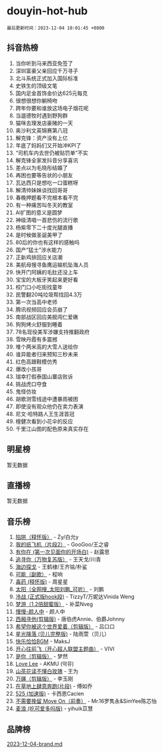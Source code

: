 # douyin-hot-hub

`最后更新时间：2023-12-04 10:01:45 +0800`

## 抖音热榜

1. 当你听到马来西亚免签了
1. 深圳富豪父亲回应千万寻子
1. 北斗系统正式加入国际标准
1. 史铁生的顶级文笔
1. 国内足金首饰金价达625元每克
1. 很想很想你躺椅吻
1. 跨年你要和谁放这场电子烟花呢
1. 当遛德牧时遇到野狗群
1. 猫咪去理发店豪赌的一天
1. 奥沙利文英锦赛第八冠
1. 解克锋：资产没有上亿
1. 年底了妈妈们又开始冲KPI了
1. “司机车内去世仍被贴罚单”不实
1. 解克锋全家发抖音分享喜讯
1. 差点以为毛晓彤结婚了
1. 再困也要等告状的小朋友
1. 瓦达西只是想吃一口蛋糕呀
1. 解清帅妹妹谈找回哥哥
1. 春晚押题看不完根本看不完
1. 有一种痛苦叫冬天的教室
1. AI扩图的意义是圆梦
1. 神级清唱一首悲伤的流行歌
1. 杨紫零下二十度光腿直播
1. 是时候做圣诞美甲了
1. 80后的你也有这样的感触吗
1. 国产“猛士”涉水能力
1. 正新鸡排回应关店潮
1. 美航母搜寻鱼鹰运输机坠海人员
1. 快开门阿姨的毛肚还没上车
1. 宝宝的大板牙笑起来更好看
1. 校门口小吃街找童年
1. 民警翻20吨垃圾帮找回4.3万
1. 第一次当高中老师
1. 腾讯视频回应会员崩了
1. 南部战区回应美舰闯仁爱礁
1. 狗狗烤火舒服到睡着
1. 78名现役美军涉嫌支持推翻政府
1. 雪映丹霞有多震撼
1. 堆个两米高的大雪人送给你
1. 谁异能者归来预知三秒未来
1. 红色高跟鞋模仿秀
1. 爆改小孩哥
1. 瑞幸打假泰国山寨店败诉
1. 挑战虎口夺食
1. 鬼怪仿妆
1. 胡歌测雪线途中遭暴雨被困
1. 即使没有观众他仍在卖力表演
1. 尼文·哈特路人王生涯首冠
1. 檀健次看到小花伞的反应
1. 千里江山图的配色原来真实存在

## 明星榜

暂无数据

## 直播榜

暂无数据

## 音乐榜

1. [陷阱（释怀版）](https://sf6-cdn-tos.douyinstatic.com/obj/tos-cn-ve-2774/oE8C21LeZrzKLDFfQYgMzx4GAIHageG5IzayY7) - Zy/白允y
1. [我的纸飞机（片段2）](https://sf6-cdn-tos.douyinstatic.com/obj/tos-cn-ve-2774/oM2ZrKcg2CD5AeRB2gkeXOFB1IxAGJdZPazYHf) - GooGoo/王之睿
1. [有你在 (第一次见面你的开场白)](https://sf3-cdn-tos.douyinstatic.com/obj/tos-cn-ve-2774/oAthrQ3ClJBfI57uBoFEgNDYtNCZ0TSYQQfxQ0) - 赵露思
1. [追寻你（万物复苏版）](https://sf6-cdn-tos.douyinstatic.com/obj/tos-cn-ve-2774/oYeAZJsbjIDit9APmBg8u6uDUQnHmoCf3gbo74) - 王天戈/川青
1. [海边探戈](https://sf3-cdn-tos.douyinstatic.com/obj/tos-cn-ve-2774/os9gE0VQCGqt6VQkZDyBBYvfSDY0QFe3vVmubn) - 王鹤棣/王齐铭/朴鲨
1. [可能（副歌）](https://sf6-cdn-tos.douyinstatic.com/obj/tos-cn-ve-2774/cde1731888894259b333569393c2fb51) - 程响
1. [毒药 (释怀版)](https://sf3-cdn-tos.douyinstatic.com/obj/tos-cn-ve-2774/oYILMEAzspdZBIzy4frJNB8ZHPHWAhiwowd4Ad) - 周星星
1. [太阳（全网搜_太阳刘鹏_可听）](https://sf3-cdn-tos.douyinstatic.com/obj/tos-cn-ve-2774/ogWbyIQnlBFImVbeDocRdCIYtBHlbJXgfZMvgz) - 刘鹏
1. [冷战 (正式版hook段)](https://sf3-cdn-tos.douyinstatic.com/obj/tos-cn-ve-2774/oMuEoiBasWApEMVDgNiI8VAByNmwo5J0pyf8Yx) - TizzyT/万妮达Vinida Weng
1. [梦游（1.2倍甜蜜版）](https://sf6-cdn-tos.douyinstatic.com/obj/tos-cn-ve-2774/o4gyAUm8hwufoEABmwVIiQtHsFuGzAEEWtNMzo) - 补菜Nveg
1. [慢慢-颜人中](https://sf6-cdn-tos.douyinstatic.com/obj/tos-cn-ve-2774/ocjHNfBXdBxQNC8ZGAeoLMFTUgtBg8bkExunDC) - 颜人中
1. [西厢寻他(剪辑版)](https://sf6-cdn-tos.douyinstatic.com/obj/tos-cn-ve-2774/oUsAVfAQKlRNxEv5qxvIB8o5qmIWUcXbzJKJhw) - 唐伯虎Annie、伯爵Johnny
1. [希望你被这个世界爱着（剪辑版）](https://sf3-cdn-tos.douyinstatic.com/obj/tos-cn-ve-2774/oo4H3BfEygN7l7bQaMBOZHCQ1eI4FqtED5skQ2) - 吕口口
1. [星光降落 (贝儿完整版)](https://sf6-cdn-tos.douyinstatic.com/obj/tos-cn-ve-2774/okwB9hAwyAtsFFkFBzAX1hOOfQuIoMNs0W2Mwr) - 陆雨萱（贝儿）
1. [快乐恰恰BGM](https://sf6-cdn-tos.douyinstatic.com/obj/tos-cn-ve-2774/07b173ca7d2f40f3ba0b97ac7fa3a44a) - MaksJ
1. [开心往前飞（开心超人联盟主题曲）](https://sf6-cdn-tos.douyinstatic.com/obj/tos-cn-ve-2774/9d8fb7c82cf1421fb93a9fe925275e0a) - VIVI
1. [是你（剪辑版）](https://sf6-cdn-tos.douyinstatic.com/obj/tos-cn-ve-2774/46019dae783c4c969944217fe1cfafc4) - 梦然
1. [Love Lee](https://sf3-cdn-tos.douyinstatic.com/obj/tos-cn-ve-2774/o05GbkJGbCBTdDnMtB0fwOYgkeZp23vrWQDQBS) - AKMU (악뮤)
1. [山茶花读不懂白玫瑰](https://sf6-cdn-tos.douyinstatic.com/obj/tos-cn-ve-2774/osfn8B7DktrRHEPJgPCfDbw7QDQEkwC16BxZg9) - 王为
1. [万疆（剪辑版）](https://sf3-cdn-tos.douyinstatic.com/obj/tos-cn-ve-2774/ooG7oVgFlDTelKCjCsTTobQvbdtj1BBQXnfZd8) - 李玉刚
1. [在草地上肆意奔跑(片段)](https://sf3-cdn-tos.douyinstatic.com/obj/tos-cn-ve-2774/8831d494742f45dabdfa8adb8b817259) - 傅如乔
1. [525 (加速版)](https://sf6-cdn-tos.douyinstatic.com/obj/tos-cn-ve-2774/oIfKCtqfDyP8Vc9FpAPgWMyezT6LnDT1abRwGg) - 卡西恩Cacien
1. [不需要挽留 Move On（前奏）](https://sf6-cdn-tos.douyinstatic.com/obj/tos-cn-ve-2774/ooCBhgCCkF4nExzQL9WZSUbitfA8IsDkgQIYhe) - Mr.16罗隽永&SimYee陈芯怡
1. [麦浪 (吃可爱多吗版)](https://sf3-cdn-tos.douyinstatic.com/obj/tos-cn-ve-2774/fb2bf2aaa2854aaa8ec0fcfabbee4bd8) - yihuik苡慧

## 品牌榜

[2023-12-04-brand.md](2023-12-04-brand.md)
